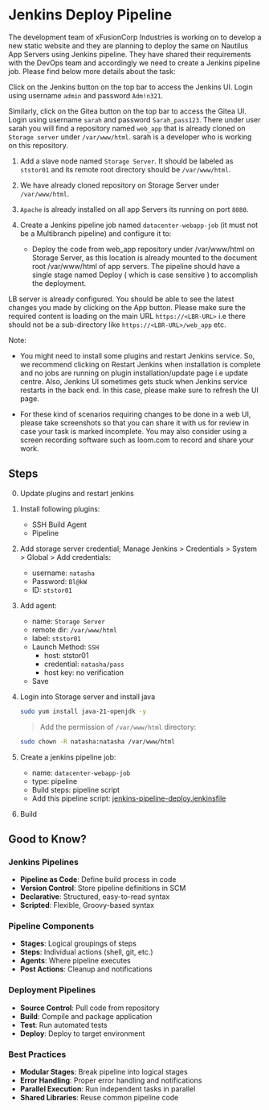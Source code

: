 # Jenkins Deploy Pipeline

The development team of xFusionCorp Industries is working on to develop a new static website and they are planning to deploy the same on Nautilus App Servers using Jenkins pipeline. They have shared their requirements with the DevOps team and accordingly we need to create a Jenkins pipeline job. Please find below more details about the task:

Click on the Jenkins button on the top bar to access the Jenkins UI. Login using username `admin` and password `Adm!n321`.

Similarly, click on the Gitea button on the top bar to access the Gitea UI. Login using username `sarah` and password `Sarah_pass123`. There under user sarah you will find a repository named `web_app` that is already cloned on `Storage server` under `/var/www/html`. sarah is a developer who is working on this repository.

1. Add a slave node named `Storage Server`. It should be labeled as `ststor01` and its remote root directory should be `/var/www/html`.

2. We have already cloned repository on Storage Server under `/var/www/html`.

3. `Apache` is already installed on all app Servers its running on port `8080`.

4. Create a Jenkins pipeline job named `datacenter-webapp-job` (it must not be a Multibranch pipeline) and configure it to:

    - Deploy the code from web_app repository under /var/www/html on Storage Server, as this location is already mounted to the document root /var/www/html of app servers. The pipeline should have a single stage named Deploy ( which is case sensitive ) to accomplish the deployment.

LB server is already configured. You should be able to see the latest changes you made by clicking on the App button. Please make sure the required content is loading on the main URL `https://<LBR-URL>` i.e there should not be a sub-directory like `https://<LBR-URL>/web_app` etc.

Note:

- You might need to install some plugins and restart Jenkins service. So, we recommend clicking on Restart Jenkins when installation is complete and no jobs are running on plugin installation/update page i.e update centre. Also, Jenkins UI sometimes gets stuck when Jenkins service restarts in the back end. In this case, please make sure to refresh the UI page.

- For these kind of scenarios requiring changes to be done in a web UI, please take screenshots so that you can share it with us for review in case your task is marked incomplete. You may also consider using a screen recording software such as loom.com to record and share your work.

## Steps

0. Update plugins and restart jenkins
1. Install following plugins:
    - SSH Build Agent
    - Pipeline
2. Add storage server credential; Manage Jenkins > Credentials > System > Global > Add credentials:
    - username: `natasha`
    - Password: `Bl@kW`
    - ID: `ststor01`
3. Add agent:
    - name: `Storage Server`
    - remote dir: `/var/www/html`
    - label: `ststor01`
    - Launch Method: `SSH`
        - host: ststor01
        - credential: `natasha/pass`
        - host key: no verification
    - Save

4. Login into Storage server and install java

    ```sh
    sudo yum install java-21-openjdk -y
    ```

    > Add the permission of `/var/www/html` directory:

    ```sh
    sudo chown -R natasha:natasha /var/www/html
    ```

5. Create a jenkins pipeline job:
    - name: `datacenter-webapp-job`
    - type: pipeline
    - Build steps: pipeline script
    - Add this pipeline script: [jenkins-pipeline-deploy.jenkinsfile](../files/jenkins-pipeline-deploy-077.jenkinsfile)

6. Build

## Good to Know?

### Jenkins Pipelines

- **Pipeline as Code**: Define build process in code
- **Version Control**: Store pipeline definitions in SCM
- **Declarative**: Structured, easy-to-read syntax
- **Scripted**: Flexible, Groovy-based syntax

### Pipeline Components

- **Stages**: Logical groupings of steps
- **Steps**: Individual actions (shell, git, etc.)
- **Agents**: Where pipeline executes
- **Post Actions**: Cleanup and notifications

### Deployment Pipelines

- **Source Control**: Pull code from repository
- **Build**: Compile and package application
- **Test**: Run automated tests
- **Deploy**: Deploy to target environment

### Best Practices

- **Modular Stages**: Break pipeline into logical stages
- **Error Handling**: Proper error handling and notifications
- **Parallel Execution**: Run independent tasks in parallel
- **Shared Libraries**: Reuse common pipeline code
